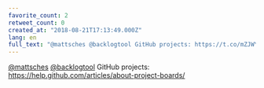 ```yaml
---
favorite_count: 2
retweet_count: 0
created_at: "2018-08-21T17:13:49.000Z"
lang: en
full_text: "@mattsches @backlogtool GitHub projects: https://t.co/mZJWYaftev"
---
```


[@mattsches](https://twitter.com/mattsches)
[@backlogtool](https://twitter.com/backlogtool) GitHub projects:
<https://help.github.com/articles/about-project-boards/>
